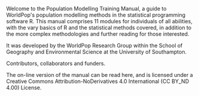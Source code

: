 Welcome to the Population Modelling Training Manual, a guide to WorldPop's population modelling methods in the statistical programming software R. This manual comprises 11 modules for individuals of all abilities, with the vary basics of R and the statistical methods covered, in addition to the more complex methodologies and further reading for those interested. 

It was developed by the WorldPop Research Group within the School of Geography and Environmental Science at the University of Southampton. 

Contributors, collaborators and funders.

The on-line version of the manual can be read here, and is licensed under a Creative Commons Attribution-NoDerivatives 4.0 International (CC BY_ND 4.00) License.